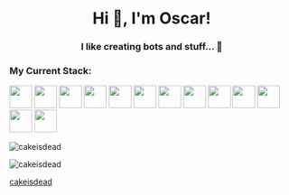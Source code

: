 <h1 align="center">Hi 👋, I'm Oscar!</h1>
<h3 align="center">I like creating bots and stuff... 🤖</h3>

<h3 align="left">My Current Stack:</h3>

<p align="left">
<a><img src="https://cdn.jsdelivr.net/gh/devicons/devicon@latest/icons/python/python-original.svg" width=40 /></a>
<a><img src="https://cdn.jsdelivr.net/gh/devicons/devicon@latest/icons/csharp/csharp-original.svg" width=40 /></a>
<a><img src="https://cdn.jsdelivr.net/gh/devicons/devicon@latest/icons/html5/html5-original.svg" width=40 /></a>
<a><img src="https://cdn.jsdelivr.net/gh/devicons/devicon@latest/icons/dot-net/dot-net-original-wordmark.svg" width=40 /></a>
<a><img src="https://cdn.jsdelivr.net/gh/devicons/devicon@latest/icons/microsoftsqlserver/microsoftsqlserver-original-wordmark.svg" width=40 /></a>
<a><img src="https://cdn.jsdelivr.net/gh/devicons/devicon@latest/icons/sqlite/sqlite-original-wordmark.svg" width=40 /></a>
<a><img src="https://cdn.jsdelivr.net/gh/devicons/devicon@latest/icons/css3/css3-original-wordmark.svg" width=40 /></a>
<a><img src="https://cdn.jsdelivr.net/gh/devicons/devicon@latest/icons/javascript/javascript-original.svg" width=40 /></a>
<a><img src="https://cdn.jsdelivr.net/gh/devicons/devicon@latest/icons/selenium/selenium-original.svg" width=40 /></a>
<a><img src="https://cdn.jsdelivr.net/gh/devicons/devicon@latest/icons/playwright/playwright-original.svg" width=40 /></a>
<a><img src="https://cdn.jsdelivr.net/gh/devicons/devicon@latest/icons/github/github-original.svg" width=40 /></a>
<a><img src="https://cdn.jsdelivr.net/gh/devicons/devicon@latest/icons/tortoisegit/tortoisegit-original.svg" width=40 /></a>
<a><img src="https://cdn.jsdelivr.net/gh/devicons/devicon@latest/icons/figma/figma-original.svg" width=40 /></a>
</p>

<p><img align="center" src="https://github-readme-stats.vercel.app/api/top-langs?username=cakeisdead&show_icons=true&locale=en&layout=compact" alt="cakeisdead" /></p>

<p><img align="center" src="https://github-readme-streak-stats.herokuapp.com/?user=cakeisdead&" alt="cakeisdead" /></p>

[cakeisdead](https://cakeisdead.github.io/cakeisdead/)
